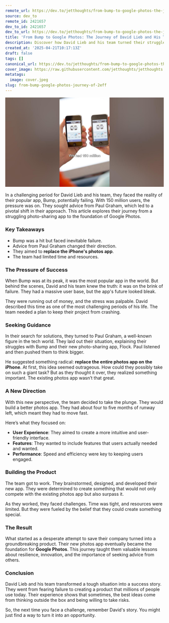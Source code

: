 ```yaml
---
remote_url: https://dev.to/jetthoughts/from-bump-to-google-photos-the-journey-of-david-lieb-and-his-team-51e4
source: dev_to
remote_id: 2421657
dev_to_id: 2421657
dev_to_url: https://dev.to/jetthoughts/from-bump-to-google-photos-the-journey-of-david-lieb-and-his-team-51e4
title: 'From Bump to Google Photos: The Journey of David Lieb and His Team'
description: Discover how David Lieb and his team turned their struggles with Bump into the creation of Google Photos, overcoming challenges and redefining photo sharing.
created_at: '2025-04-21T10:17:13Z'
draft: false
tags: []
canonical_url: https://dev.to/jetthoughts/from-bump-to-google-photos-the-journey-of-david-lieb-and-his-team-51e4
cover_image: https://raw.githubusercontent.com/jetthoughts/jetthoughts.github.io/master/content/blog/from-bump-google-photos-journey-of-2eff/cover.jpeg
metatags:
  image: cover.jpeg
slug: from-bump-google-photos-journey-of-2eff
---
```

[![From Bump to Google Photos: The Journey of David Lieb and His Team](file_0.jpg)](https://www.youtube.com/watch?v=cZ3kiEyDTCQ)

In a challenging period for David Lieb and his team, they faced the reality of their popular app, Bump, potentially failing. With 150 million users, the pressure was on. They sought advice from Paul Graham, which led to a pivotal shift in their approach. This article explores their journey from a struggling photo-sharing app to the foundation of Google Photos.

### Key Takeaways

*   Bump was a hit but faced inevitable failure.
*   Advice from Paul Graham changed their direction.
*   They aimed to **replace the iPhone's photos app**.
*   The team had limited time and resources.

### The Pressure of Success

When Bump was at its peak, it was the most popular app in the world. But behind the scenes, David and his team knew the truth: it was on the brink of failure. They had a massive user base, but the app's future looked bleak.

They were running out of money, and the stress was palpable. David described this time as one of the most challenging periods of his life. The team needed a plan to keep their project from crashing.

### Seeking Guidance

In their search for solutions, they turned to Paul Graham, a well-known figure in the tech world. They laid out their situation, explaining their struggles with Bump and their new photo-sharing app, Flock. Paul listened and then pushed them to think bigger.

He suggested something radical: **replace the entire photos app on the iPhone**. At first, this idea seemed outrageous. How could they possibly take on such a giant task? But as they thought it over, they realized something important. The existing photos app wasn’t that great.

### A New Direction

With this new perspective, the team decided to take the plunge. They would build a better photos app. They had about four to five months of runway left, which meant they had to move fast.

Here’s what they focused on:

*   **User Experience**: They aimed to create a more intuitive and user-friendly interface.
*   **Features**: They wanted to include features that users actually needed and wanted.
*   **Performance**: Speed and efficiency were key to keeping users engaged.

### Building the Product

The team got to work. They brainstormed, designed, and developed their new app. They were determined to create something that would not only compete with the existing photos app but also surpass it.

As they worked, they faced challenges. Time was tight, and resources were limited. But they were fueled by the belief that they could create something special.

### The Result

What started as a desperate attempt to save their company turned into a groundbreaking product. Their new photos app eventually became the foundation for **Google Photos**. This journey taught them valuable lessons about resilience, innovation, and the importance of seeking advice from others.

### Conclusion

David Lieb and his team transformed a tough situation into a success story. They went from fearing failure to creating a product that millions of people use today. Their experience shows that sometimes, the best ideas come from thinking outside the box and being willing to take risks.

So, the next time you face a challenge, remember David's story. You might just find a way to turn it into an opportunity.